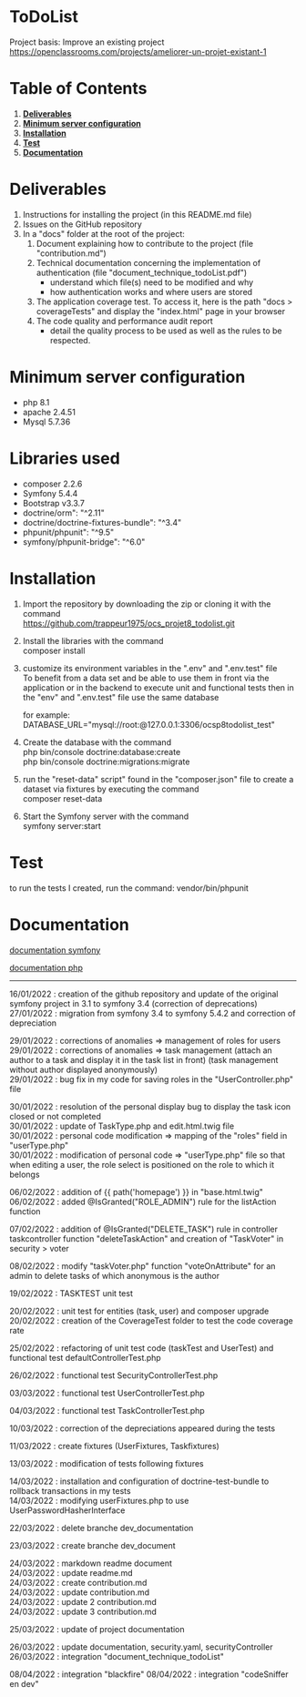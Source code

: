 ToDoList
========
Project basis: Improve an existing project 
https://openclassrooms.com/projects/ameliorer-un-projet-existant-1

# Table of Contents
1.  __[Deliverables ](#Deliverables)__
2.  __[Minimum server configuration](#Minimum-server-configuration)__
3.  __[Installation ](#Installation)__
4.  __[Test ](#Test)__
4.  __[Documentation ](#Documentation)__

# Deliverables
1. Instructions for installing the project (in this README.md file) 
2. Issues on the GitHub repository 
3. In a "docs" folder at the root of the project: 
    1. Document explaining how to contribute to the project (file "contribution.md") 
    2. Technical documentation concerning the implementation of authentication (file "document_technique_todoList.pdf") 
        * understand which file(s) need to be modified and why 
        * how authentication works and where users are stored 
    3. The application coverage test. To access it, here is the path "docs > coverageTests" and display the "index.html" page in your browser 
    4. The code quality and performance audit report
        * detail the quality process to be used as well as the rules to be respected.

# Minimum server configuration
* php 8.1
* apache 2.4.51
* Mysql 5.7.36
 
# Libraries used
* composer 2.2.6
* Symfony 5.4.4
* Bootstrap v3.3.7  
* doctrine/orm": "^2.11"
* doctrine/doctrine-fixtures-bundle": "^3.4"
* phpunit/phpunit": "^9.5"
* symfony/phpunit-bridge": "^6.0"

# Installation  
1. Import the repository by downloading the zip or cloning it with the command  
    https://github.com/trappeur1975/ocs_projet8_todolist.git

2. Install the libraries with the command  
    composer install

3. customize its environment variables in the ".env" and ".env.test" file   
    To benefit from a data set and be able to use them in front via the application or in the backend to execute unit and functional tests then in the "env" and ".env.test" file use the same database 

    for example: DATABASE_URL="mysql://root:@127.0.0.1:3306/ocsp8todolist_test" 

4. Create the database with the command  
    php bin/console doctrine:database:create  
    php bin/console doctrine:migrations:migrate  

5. run the "reset-data" script" found in the "composer.json" file to create a dataset via fixtures by executing the command  
    composer reset-data   

6. Start the Symfony server with the command  
    symfony server:start  

# Test
to run the tests I created, run the command: 
    vendor/bin/phpunit

# Documentation
[documentation symfony](https://symfony.com/doc/5.4/setup.html)

[documentation php](https://phpunit.readthedocs.io/en/latest/installation.html#requirements)

---

16/01/2022 : creation of the github repository and update of the original symfony project in 3.1 to symfony 3.4 (correction of deprecations)  
27/01/2022 : migration from symfony 3.4 to symfony 5.4.2 and correction of depreciation

29/01/2022 : corrections of anomalies => management of roles for users  
29/01/2022 : corrections of anomalies => task management (attach an author to a task and display it in the task list in front) (task management without author displayed anonymously)  
29/01/2022 : bug fix in my code for saving roles in the "UserController.php" file

30/01/2022 : resolution of the personal display bug to display the task icon closed or not completed  
30/01/2022 : update of TaskType.php and edit.html.twig file  
30/01/2022 : personal code modification => mapping of the "roles" field in "userType.php"  
30/01/2022 : modification of personal code => "userType.php" file so that when editing a user, the role select is positioned on the role to which it belongs  

06/02/2022 : addition of {{ path('homepage') }} in "base.html.twig"  
06/02/2022 : added @IsGranted("ROLE_ADMIN") rule for the listAction function

07/02/2022 : addition of @IsGranted("DELETE_TASK") rule in controller taskcontroller function "deleteTaskAction" and creation of "TaskVoter" in security > voter

08/02/2022 : modify "taskVoter.php" function "voteOnAttribute" for an admin to delete tasks of which anonymous is the author

19/02/2022 : TASKTEST unit test

20/02/2022 : unit test for entities (task, user) and composer upgrade  
20/02/2022 : creation of the CoverageTest folder to test the code coverage rate

25/02/2022 : refactoring of unit test code (taskTest and UserTest) and functional test defaultControllerTest.php

26/02/2022 : functional test SecurityControllerTest.php

03/03/2022 : functional test UserControllerTest.php

04/03/2022 : functional test TaskControllerTest.php

10/03/2022 : correction of the depreciations appeared during the tests

11/03/2022 : create fixtures (UserFixtures, Taskfixtures)

13/03/2022 : modification of tests following fixtures

14/03/2022 : installation and configuration of doctrine-test-bundle to rollback transactions in my tests  
14/03/2022 : modifying userFixtures.php to use UserPasswordHasherInterface

22/03/2022 : delete branche dev_documentation

23/03/2022 : create branche dev_document

24/03/2022 : markdown readme document  
24/03/2022 : update readme.md  
24/03/2022 : create contribution.md  
24/03/2022 : update contribution.md  
24/03/2022 : update 2 contribution.md  
24/03/2022 : update 3 contribution.md

25/03/2022 : update of project documentation

26/03/2022 : update documentation, security.yaml, securityController  
26/03/2022 : integration "document_technique_todoList"

08/04/2022 : integration "blackfire"
08/04/2022 : integration "codeSniffer en dev"  

